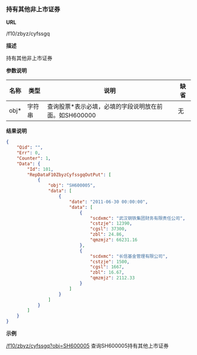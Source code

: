 
### 持有其他非上市证券

**URL**

/f10/zbyz/cyfssgq

**描述**

持有其他非上市证券

**参数说明**

|名称|类型|说明|缺省|
| -------- | -------- | -------- | -------- |
|obj\*|字符串|查询股票\*表示必填，必填的字段说明放在前面。如SH600000|无|


**结果说明**

```json
{
    "Qid": "",
    "Err": 0,
    "Counter": 1,
    "Data": {
        "Id": 101,
        "RepDataF10ZbyzCyfssgqOutPut": [
            {
                "obj": "SH600005",
                "data": [
                    {
                        "date": "2011-06-30 00:00:00",
                        "data": [
                            {
                                "scdxmc": "武汉钢铁集团财务有限责任公司",         //所持对象名称
                                "cstzje": 12390,                                //初始投资金额（万元）
                                "cgsl": 37300,                                  //持股数量（万股）
                                "zbl": 24.86,                                   //占该公司股权比例
                                "qmzmjz": 66231.16                              //期末账面价值（万元）
                            },
                            {
                                "scdxmc": "长信基金管理有限公司",
                                "cstzje": 1500,
                                "cgsl": 1667,
                                "zbl": 16.67,
                                "qmzmjz": 2112.33
                            }
                        ]
                    }
                ]
            }
        ]
    }
}
```

**示例**

[/f10/zbyz/cyfssgq?obj=SH600005]($APIHOST$/f10/zbyz/cyfssgq?obj=SH600005)
查询SH600005持有其他上市证券
